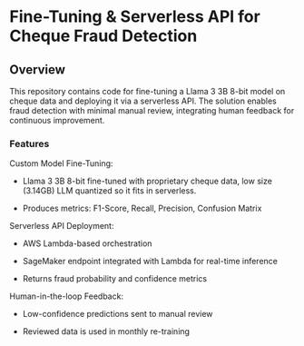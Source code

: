 # Fine-Tuning & Serverless API for Cheque Fraud Detection
## Overview

This repository contains code for fine-tuning a Llama 3 3B 8-bit model on cheque data and deploying it via a serverless API. The solution enables fraud detection with minimal manual review, integrating human feedback for continuous improvement.

### Features

Custom Model Fine-Tuning:

- Llama 3 3B 8-bit fine-tuned with proprietary cheque data, low size (3.14GB) LLM quantized so it fits in serverless.

- Produces metrics: F1-Score, Recall, Precision, Confusion Matrix

Serverless API Deployment:

- AWS Lambda-based orchestration

- SageMaker endpoint integrated with Lambda for real-time inference

- Returns fraud probability and confidence metrics

Human-in-the-loop Feedback:

- Low-confidence predictions sent to manual review

- Reviewed data is used in monthly re-training
